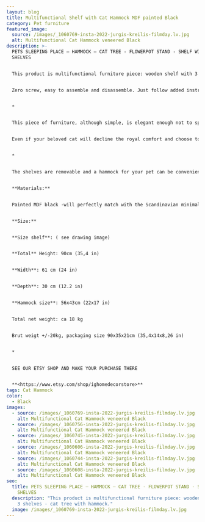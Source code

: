```yaml
---
layout: blog
title: Multifunctional Shelf with Cat Hammock MDF painted Black
category: Pet furniture
featured_image:
  source: /images/_1060769-insta-2022-jurgis-kreilis-filmday.lv.jpg
  alt: Multifunctional Cat Hammock veneered Black
description: >-
  PETS SLEEPING PLACE – HAMMOCK – CAT TREE - FLOWERPOT STAND - SHELF WITH 3
  SHELVES


  This product is multifunctional furniture piece: wooden shelf with 3 shelves - cat tree with hammock.


  Zero screw, easy to assemble and disassemble. Just follow added instruction.


  *


  This piece of furniture, although simple, is elegant enough not to spoil the overall look of your home interior. Can be used not only as a pet furniture - cat tree/hammock for your cat, but also as a book shelf, pot stand, etc.


  Even if your beloved cat will decline the royal comfort and choose to sleep elsewhere, you will easily find another practical and equally stylish application for this furniture piece.


  *


  The shelves are removable and a hammock for your pet can be conveniently placed in shelf place: see instruction drawings and product photos.


  **Materials:**


  Painted MDF black -will perfectly match with the Scandinavian minimalistic interior design.


  **Size:**


  **Size shelf**: ( see drawing image)


  **Total** Height: 90cm (35,4 in)


  **Width**: 61 cm (24 in)


  **Depth**: 30 cm (12.2 in)


  **Hammock size**: 56x43cm (22x17 in)


  Total net weight: ca 18 kg


  Brut weigt +/-20kg, packaging size 90x35x21cm (35,4x14x8,26 in)


  *


  SEE OUR ETSY SHOP AND MAKE YOUR PURCHASE THERE


  **<https://www.etsy.com/shop/ighomedecorstore>**
tags: Cat Hammock
color:
  - Black
images:
  - source: /images/_1060769-insta-2022-jurgis-kreilis-filmday.lv.jpg
    alt: Multifunctional Cat Hammock veneered Black
  - source: /images/_1060756-insta-2022-jurgis-kreilis-filmday.lv.jpg
    alt: Multifunctional Cat Hammock veneered Black
  - source: /images/_1060745-insta-2022-jurgis-kreilis-filmday.lv.jpg
    alt: Multifunctional Cat Hammock veneered Black
  - source: /images/_1060606-insta-2022-jurgis-kreilis-filmday.lv.jpg
    alt: Multifunctional Cat Hammock veneered Black
  - source: /images/_1060744-insta-2022-jurgis-kreilis-filmday.lv.jpg
    alt: Multifunctional Cat Hammock veneered Black
  - source: /images/_1060608-insta-2022-jurgis-kreilis-filmday.lv.jpg
    alt: Multifunctional Cat Hammock veneered Black
seo:
  title: PETS SLEEPING PLACE – HAMMOCK – CAT TREE - FLOWERPOT STAND - SHELF WITH 3
    SHELVES
  description: "This product is multifunctional furniture piece: wooden shelf with
    3 shelves - cat tree with hammock."
  image: /images/_1060769-insta-2022-jurgis-kreilis-filmday.lv.jpg
---
```

